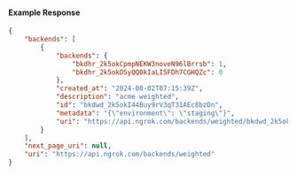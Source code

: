 <!-- Code generated for API Clients. DO NOT EDIT. -->

#### Example Response

```json
{
	"backends": [
		{
			"backends": {
				"bkdhr_2k5okCpmpNEKW3noveN96lBrrsb": 1,
				"bkdhr_2k5okDSyQQ0kIaLI5FDh7CGHQZc": 0
			},
			"created_at": "2024-08-02T07:15:39Z",
			"description": "acme weighted",
			"id": "bkdwd_2k5okI44Buy9rV3qT31AEc8bzDn",
			"metadata": "{\"environment\": \"staging\"}",
			"uri": "https://api.ngrok.com/backends/weighted/bkdwd_2k5okI44Buy9rV3qT31AEc8bzDn"
		}
	],
	"next_page_uri": null,
	"uri": "https://api.ngrok.com/backends/weighted"
}
```
